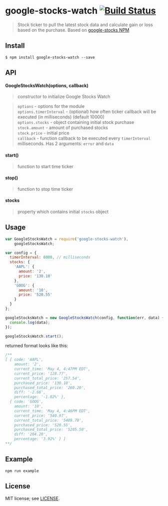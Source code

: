 # google-stocks-watch [![Build Status](https://travis-ci.org/anvk/google-stocks-watch.svg?branch=master)](https://travis-ci.org/anvk/google-stocks-watch)

> Stock ticker to pull the latest stock data and calculate gain or loss based on the purchase. Based on [google-stocks NPM](https://github.com/anvk/google-stocks)


## Install

```
$ npm install google-stocks-watch --save
```

## API

#### GoogleStocksWatch(options, callback)

> constructor to initialize Google Stocks Watch

> `options` - options for the module  
> `options.timerInterval` - (optional) how often ticker callback will be executed (in milliseconds) (default 10000)  
> `options.stocks` - object containing initial stock purchase  
> `stock.amount` - amount of purchased stocks  
> `stock.price` - initial price  
> `callback` - function callback to be executed every `timerInterval` milliseconds. Has 2 arguments: `error` and `data`  


#### start()

> function to start time ticker

#### stop()

> function to stop time ticker

#### stocks

> property which contains initial `stocks` object

## Usage

```js
var GoogleStocksWatch = require('google-stocks-watch'),
    googleStocksWatch;

var config = {
  timerInterval: 8000, // milliseconds
  stocks: {
    'AAPL': {
      amount: '2',
      price: '130.10'
    },
    'GOOG': {
      amount: '10',
      price: '520.55'
    }
  }
};

googleStocksWatch = new GoogleStocksWatch(config, function(err, data) {
  console.log(data);
});

googleStocksWatch.start();
```

returned format looks like this:

```js
/**
[ { code: 'AAPL',
    amount: '2',
    current_time: 'May 4, 4:47PM EDT',
    current_price: '128.77',
    current_total_price: '257.54',
    purchased_price: '130.10',
    purchased_total_price: '260.20',
    diff: '-2.66',
    percentage: '-1.02%' },
  { code: 'GOOG',
    amount: '10',
    current_time: 'May 4, 4:46PM EDT',
    current_price: '540.97',
    current_total_price: '5409.70',
    purchased_price: '520.55',
    purchased_total_price: '5205.50',
    diff: '204.20',
    percentage: '3.92%' } ]
**/
```

## Example

```
npm run example
```

## License

MIT license; see [LICENSE](./LICENSE).
